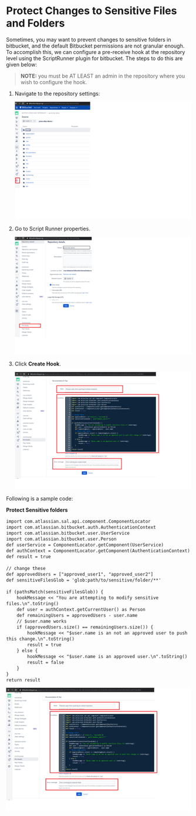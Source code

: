 # Protect Changes to Sensitive Files and Folders

Sometimes, you may want to prevent changes to sensitive folders in bitbucket, and the default Bitbucket permissions are not granular enough. To accomplish this, we can configure a pre-receive hook at the repository level using the ScriptRunner plugin for bitbucket. The steps to do this are given below:

>**NOTE:** you must be AT LEAST an admin in the repository where you wish
to configure the hook.

1. Navigate to the repository settings:

    ![](ship-bitbucket-image1.png)

1. Go to Script Runner properties.

    ![](ship-bitbucket-image2.png)

1. Click **Create Hook**.

    ![](ship-bitbucket-image4.png)

Following is a sample code:

**Protect Sensitive folders**
```
import com.atlassian.sal.api.component.ComponentLocator
import com.atlassian.bitbucket.auth.AuthenticationContext
import com.atlassian.bitbucket.user.UserService
import com.atlassian.bitbucket.user.Person
def userService = ComponentLocator.getComponent(UserService)
def authContext = ComponentLocator.getComponent(AuthenticationContext)
def result = true
 
// change these
def approvedUsers = ["approved_user1", "approved_user2"]
def sensitiveFilesGlob = 'glob:path/to/sensitive/folder/**'
 
if (pathsMatch(sensitiveFilesGlob)) {
    hookMessage << "You are attempting to modify sensitive files.\n".toString()
    def user = authContext.getCurrentUser() as Person
    def remainingUsers = approvedUsers - user.name
    // $user.name works
    if (approvedUsers.size() == remainingUsers.size()) {
        hookMessage << "$user.name is an not an approved user to push this change.\n".toString()
        result = true
    } else {
        hookMessage << "$user.name is an approved user.\n".toString()
        result = false
    }
}
return result
```

![](ship-bitbucket-image4.png)
